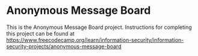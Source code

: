 # Anonymous Message Board

This is the Anonymous Message Board project. Instructions for completing this project can be found at https://www.freecodecamp.org/learn/information-security/information-security-projects/anonymous-message-board
